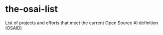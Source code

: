 # the-osai-list
List of projects and efforts that meet the current Open Source AI definition (OSAID)
